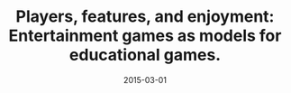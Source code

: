 ---
types: ["publication"]
date: 2015-03-01
layout: publication
publication_types: "conference presentation"
title: "Players, features, and enjoyment: Entertainment games as models for educational games."
co-authors: ["Liz Owens Boltz","Brian Arnold"]
outlets: ["Society for Information Technology and Teacher Education"]
projects: [""]
topics: ["games","educational games"]
methods: ["non-empirical"]
link: ""
link_type: "" 
summary: ""
citation: "Boltz, L. O., Arnold, B. & <strong>Greenhalgh</strong>, S. (2015). Players, features, and enjoyment: Entertainment games as models for educational games. In D. Rutledge & D. Slykhuis (Eds.), <em>Proceedings of Society for Information Technology & Teacher Education International Conference 2015</em> (pp. 822-829). Chesapeake, VA: Association for the Advancement of Computing in Education (AACE)."
---